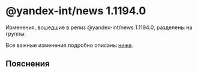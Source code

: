 # @yandex-int/news 1.1194.0

<!-- ЧЕЛОВЕЧЕСКОЕ ВСТУПЛЕНИЕ -->

Изменения, вошедшие в релиз @yandex-int/news 1.1194.0, разделены на группы:

Все важные изменения подробно описаны [ниже](#Пояснения).

## Пояснения

